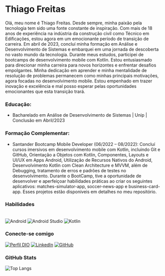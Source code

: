# Thiago Freitas

Olá, meu nome é Thiago Freitas. Desde sempre, minha paixão pela tecnologia tem sido uma fonte constante de inspiração. Com mais de 18 anos de experiência na indústria da construção civil como Técnico em Edificações, estou agora em um emocionante período de transição de carreira. Em abril de 2023, concluí minha formação em Análise e Desenvolvimento de Sistemas e embarquei em uma jornada de descoberta no vasto mundo da tecnologia. Durante meus estudos, participei de bootcamps de desenvolvimento mobile com Kotlin.
Estou entusiasmado para direcionar minha carreira para novos horizontes e enfrentar desafios empolgantes. Minha dedicação em aprender e minha mentalidade de resolução de problemas permanecem como minhas principais motivações, agora focadas no desenvolvimento mobile. Estou empenhado em trazer inovação e excelência e mal posso esperar pelas oportunidades emocionantes que esta transição trará.

### Educação:

- Bacharelado em Análise de Desenvolvimento de Sistemas | Unip | Conclusão em Abril/2023

### Formação Complementar:

- Santander Bootcamp Mobile Developer (06/2022 – 08/2022):
Concluí cursos imersivos em desenvolvimento mobile com Kotlin, incluindo Git e GitHub, Orientação a Objetos com Kotlin, Componentes, Layouts e UI/UX em Apps Android, Utilização de Recursos Nativos do Android, Desenvolvimento Kotlin com Clean Architecture e MVVM, além de Debugging, tratamento de erros e padrões de testes no desenvolvimento. Durante o BootCamp, tive a oportunidade de desenvolver e aperfeiçoar habilidades práticas ao criar os seguintes aplicativos: matches-simulator-app, soccer-news-app e business-card-app. Esses projetos estão disponíveis em detalhes no meu repositório.

### Habilidades

<div style="display: inline_block"><br>
    <img align="center" alt="Android" src="https://img.shields.io/badge/Android-3DDC84?style=for-the-badge&logo=android&logoColor=white" />
    <img align="center" alt="Android Studio" src="https://img.shields.io/badge/Android_Studio-3DDC84?style=for-the-badge&logo=android-studio&logoColor=white" />
    <img align="center" alt="Kotlin" src="https://img.shields.io/badge/Kotlin-0095D5?&style=for-the-badge&logo=kotlin&logoColor=white" />
    
</dib>



### Conecte-se comigo
[![Perfil DIO](https://img.shields.io/badge/-Meu%20Perfil%20na%20DIO-30A3DC?style=for-the-badge)](https://www.dio.me/users/tfreitasf)
[![LinkedIn](https://img.shields.io/badge/-LinkedIn-000?style=for-the-badge&logo=linkedin&logoColor=30A3DC)](www.linkedin.com/in/thiagomdefreitas)
[![GitHub](https://img.shields.io/badge/GitHub-000?style=for-the-badge&logo=github&logoColor=30A3DC)](https://github.com/tfreitasf)

### GitHub Stats
![Top Langs](https://github-readme-stats.vercel.app/api/top-langs/?username=tfreitasf&layout=compact)

